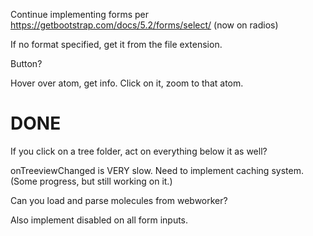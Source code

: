 Continue implementing forms per https://getbootstrap.com/docs/5.2/forms/select/
(now on radios)

If no format specified, get it from the file extension.

Button?

Hover over atom, get info. Click on it, zoom to that atom.

# DONE

If you click on a tree folder, act on everything below it as well?

onTreeviewChanged is VERY slow. Need to implement caching system. (Some
progress, but still working on it.)

Can you load and parse molecules from webworker?

Also implement disabled on all form inputs.

